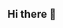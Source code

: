 ## Hi there 👋

<!--
**FernandaLeticiaReisRamos/FernandaLeticiaReisRamos** is a ✨ _special_ ✨ repository because its `README.md` (this file) appears on your GitHub profile.

Here are some ideas to get you started:
   Fernanda Leticia dos Reis Ramos
   Email- 00001116896333sp@al.educacao.sp.gov.br
 Aprendendo a desenvolver projetos no Alura,Scratch e p5.js
   Atualmente criando projetos no Scratch 
-
-

